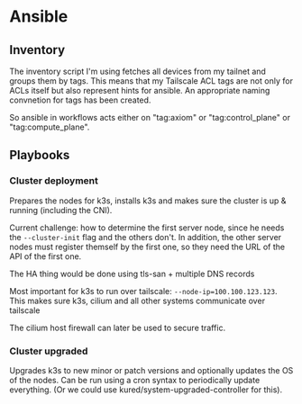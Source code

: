 # Ansible

## Inventory

The inventory script I'm using fetches all devices from my tailnet and groups them by tags. This means that my Tailscale ACL tags are not only for ACLs itself but also represent hints for ansible. An appropriate naming convnetion for tags has been created.

So ansible in workflows acts either on "tag:axiom" or "tag:control_plane" or "tag:compute_plane".

## Playbooks

### Cluster deployment

Prepares the nodes for k3s, installs k3s and makes sure the cluster is up & running (including the CNI).

Current challenge: how to determine the first server node, since he needs the `--cluster-init` flag and the others don't. In addition, the other server nodes must register themself by the first one, so they need the URL of the API of the first one.

The HA thing would be done using tls-san + multiple DNS records

Most important for k3s to run over tailscale: `--node-ip=100.100.123.123`. This makes sure k3s, cilium and all other systems communicate over tailscale

The cilium host firewall can later be used to secure traffic. 

### Cluster upgraded

Upgrades k3s to new minor or patch versions and optionally updates the OS of the nodes. Can be run using a cron syntax to periodically update everything. (Or we could use kured/system-upgraded-controller for this).

